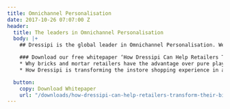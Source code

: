 ```yaml
---
title: Omnichannel Personalisation
date: 2017-10-26 07:07:00 Z
header:
  title: The leaders in Omnichannel Personalisation
  body: |+
    ## Dressipi is the global leader in Omnichannel Personalisation. We give each customer their own tailored shopping experience across all channels and devices online and instore. This enables retailers to match customers with products and experiences to influence buying behaviour at scale.

    ### Download our free whitepaper ‘How Dressipi Can Help Retailers Transform Their Biggest Asset’ to learn:
    * Why bricks and mortar retailers have the advantage over pure play ecommerce merchants
    * How Dressipi is transforming the instore shopping experience in an increasingly digital age

  button:
    copy: Download Whitepaper
    url: "/downloads/how-dressipi-can-help-retailers-transform-their-biggest-asset-whitepaper/"
---
```


